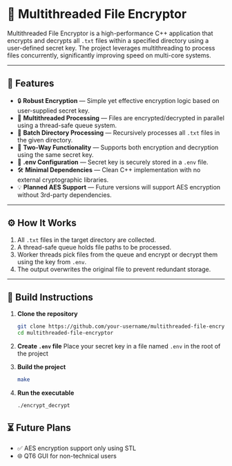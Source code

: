 # 🔐 Multithreaded File Encryptor

Multithreaded File Encryptor is a high-performance C++ application that encrypts and decrypts all `.txt` files within a specified directory using a user-defined secret key. The project leverages multithreading to process files concurrently, significantly improving speed on multi-core systems.

---

## 🚀 Features

- 🔒 **Robust Encryption** — Simple yet effective encryption logic based on user-supplied secret key.
- 🧵 **Multithreaded Processing** — Files are encrypted/decrypted in parallel using a thread-safe queue system.
- 📂 **Batch Directory Processing** — Recursively processes all `.txt` files in the given directory.
- 🔁 **Two-Way Functionality** — Supports both encryption and decryption using the same secret key.
- 📄 **.env Configuration** — Secret key is securely stored in a `.env` file.
- 🛠️ **Minimal Dependencies** — Clean C++ implementation with no external cryptographic libraries.
- 💡 **Planned AES Support** — Future versions will support AES encryption without 3rd-party dependencies.

---

## ⚙️ How It Works

1. All `.txt` files in the target directory are collected.
2. A thread-safe queue holds file paths to be processed.
3. Worker threads pick files from the queue and encrypt or decrypt them using the key from `.env`.
4. The output overwrites the original file to prevent redundant storage.

---

## 🧪 Build Instructions

1. **Clone the repository**
   ```bash
   git clone https://github.com/your-username/multithreaded-file-encryptor.git
   cd multithreaded-file-encryptor
   ```

2. **Create `.env` file**
Place your secret key in a file named `.env` in the root of the project

3. **Build the project**
   ```bash
   make
   ```

4. **Run the executable**
   ```bash
   ./encrypt_decrypt
   ```
   
## ⏳ Future Plans
* ✅ AES encryption support only using STL
* 🌐 QT6 GUI for non-technical users
